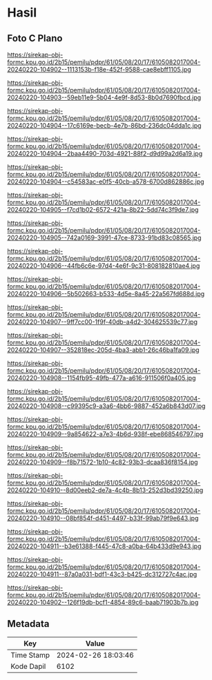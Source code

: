 # Hasil

## Foto C Plano

https://sirekap-obj-formc.kpu.go.id/2b15/pemilu/pdpr/61/05/08/20/17/6105082017004-20240220-104902--1113153b-f18e-452f-9588-cae8ebff1105.jpg

https://sirekap-obj-formc.kpu.go.id/2b15/pemilu/pdpr/61/05/08/20/17/6105082017004-20240220-104903--59eb11e9-5b04-4e9f-8d53-8b0d7690fbcd.jpg

https://sirekap-obj-formc.kpu.go.id/2b15/pemilu/pdpr/61/05/08/20/17/6105082017004-20240220-104904--17c6169e-becb-4e7b-86bd-236dc04dda1c.jpg

https://sirekap-obj-formc.kpu.go.id/2b15/pemilu/pdpr/61/05/08/20/17/6105082017004-20240220-104904--2baa4490-703d-4921-88f2-d9d99a2d6a19.jpg

https://sirekap-obj-formc.kpu.go.id/2b15/pemilu/pdpr/61/05/08/20/17/6105082017004-20240220-104904--c54583ac-e0f5-40cb-a578-6700d862886c.jpg

https://sirekap-obj-formc.kpu.go.id/2b15/pemilu/pdpr/61/05/08/20/17/6105082017004-20240220-104905--f7cd1b02-6572-421a-8b22-5dd74c3f9de7.jpg

https://sirekap-obj-formc.kpu.go.id/2b15/pemilu/pdpr/61/05/08/20/17/6105082017004-20240220-104905--742a0169-3991-47ce-8733-91bd83c08565.jpg

https://sirekap-obj-formc.kpu.go.id/2b15/pemilu/pdpr/61/05/08/20/17/6105082017004-20240220-104906--44fb6c6e-97d4-4e6f-9c31-808182810ae4.jpg

https://sirekap-obj-formc.kpu.go.id/2b15/pemilu/pdpr/61/05/08/20/17/6105082017004-20240220-104906--5b502663-b533-4d5e-8a45-22a567fd688d.jpg

https://sirekap-obj-formc.kpu.go.id/2b15/pemilu/pdpr/61/05/08/20/17/6105082017004-20240220-104907--9ff7cc00-1f9f-40db-a4d2-304625539c77.jpg

https://sirekap-obj-formc.kpu.go.id/2b15/pemilu/pdpr/61/05/08/20/17/6105082017004-20240220-104907--352818ec-205d-4ba3-abb1-26c46ba1fa09.jpg

https://sirekap-obj-formc.kpu.go.id/2b15/pemilu/pdpr/61/05/08/20/17/6105082017004-20240220-104908--1154fb95-49fb-477a-a616-911506f0a405.jpg

https://sirekap-obj-formc.kpu.go.id/2b15/pemilu/pdpr/61/05/08/20/17/6105082017004-20240220-104908--c99395c9-a3a6-4bb6-9887-452a6b843d07.jpg

https://sirekap-obj-formc.kpu.go.id/2b15/pemilu/pdpr/61/05/08/20/17/6105082017004-20240220-104909--9a854622-a7e3-4b6d-938f-ebe868546797.jpg

https://sirekap-obj-formc.kpu.go.id/2b15/pemilu/pdpr/61/05/08/20/17/6105082017004-20240220-104909--f8b71572-1b10-4c82-93b3-dcaa836f8154.jpg

https://sirekap-obj-formc.kpu.go.id/2b15/pemilu/pdpr/61/05/08/20/17/6105082017004-20240220-104910--8d00eeb2-de7a-4c4b-8b13-252d3bd39250.jpg

https://sirekap-obj-formc.kpu.go.id/2b15/pemilu/pdpr/61/05/08/20/17/6105082017004-20240220-104910--08bf854f-d451-4497-b33f-99ab79f9e643.jpg

https://sirekap-obj-formc.kpu.go.id/2b15/pemilu/pdpr/61/05/08/20/17/6105082017004-20240220-104911--b3e61388-f445-47c8-a0ba-64b433d9e943.jpg

https://sirekap-obj-formc.kpu.go.id/2b15/pemilu/pdpr/61/05/08/20/17/6105082017004-20240220-104911--87a0a031-bdf1-43c3-b425-dc312727c4ac.jpg

https://sirekap-obj-formc.kpu.go.id/2b15/pemilu/pdpr/61/05/08/20/17/6105082017004-20240220-104902--126f19db-bcf1-4854-89c6-baab71903b7b.jpg


## Metadata

| Key        | Value               |
| ---------- | ------------------- |
| Time Stamp | 2024-02-26 18:03:46 |
| Kode Dapil | 6102                |



